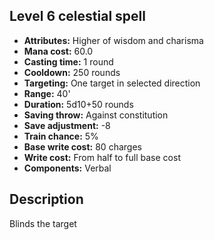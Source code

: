 ## Level 6 celestial spell

- **Attributes:** Higher of wisdom and charisma
- **Mana cost:** 60.0
- **Casting time:** 1 round
- **Cooldown:** 250 rounds
- **Targeting:** One target in selected direction
- **Range:** 40'
- **Duration:** 5d10+50 rounds
- **Saving throw:** Against constitution
- **Save adjustment:** -8
- **Train chance:** 5%
- **Base write cost:** 80 charges
- **Write cost:** From half to full base cost
- **Components:** Verbal

## Description

Blinds the target
